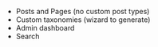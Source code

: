 ---
---

* Posts and Pages (no custom post types)
* Custom taxonomies (wizard to generate)
* Admin dashboard
* Search
